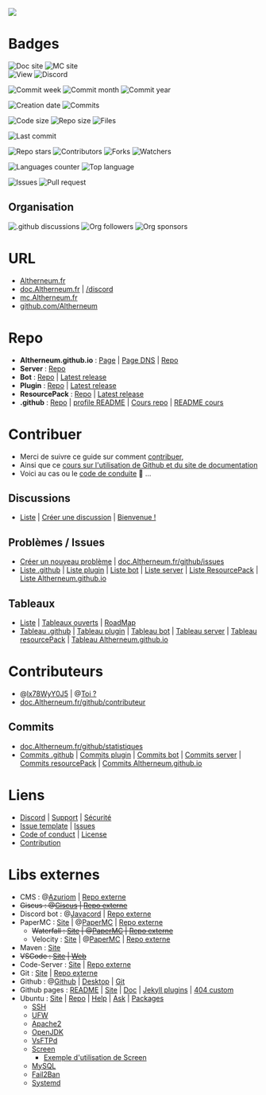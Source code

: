 <a href="https://Altherneum.fr"><img src="https://avatars.githubusercontent.com/u/166306046"></a>

# Badges
![Doc site](https://img.shields.io/website?down_color=red&down_message=offline&style=badge&up_color=green&up_message=online&url=https%3A%2F%2Fdoc.Altherneum.fr)
![MC site](https://img.shields.io/website?down_color=red&down_message=offline&style=badge&up_color=green&up_message=online&url=https%3A%2F%2Fmc.Altherneum.fr)  
![View](https://komarev.com/ghpvc/?username=Altherneum&color=red&label=%F0%9F%91%80)
![Discord](https://discordapp.com/api/guilds/1081921426333909072/widget.png)

![Commit week](https://img.shields.io/github/commit-activity/w/Altherneum/.github?color=red)
![Commit month](https://img.shields.io/github/commit-activity/m/Altherneum/.github?color=red)
![Commit year](https://img.shields.io/github/commit-activity/y/Altherneum/.github?color=red)

![Creation date](https://img.shields.io/github/created-at/Altherneum/.github?color=red)
![Commits](https://img.shields.io/github/commit-activity/t/Altherneum/.github?color=red)

![Code size](https://img.shields.io/github/languages/code-size/Altherneum/.github?color=red)
![Repo size](https://img.shields.io/github/repo-size/Altherneum/.github?color=red)
![Files](https://img.shields.io/github/directory-file-count/Altherneum/.github?color=red)

![Last commit](https://img.shields.io/github/last-commit/Altherneum/.github?color=red)

![Repo stars](https://img.shields.io/github/stars/Altherneum/.github?color=red&style=badge)
![Contributors](https://img.shields.io/github/contributors/Altherneum/.github?color=red)
![Forks](https://img.shields.io/github/forks/Altherneum/.github?color=red&style=badge)
![Watchers](https://img.shields.io/github/watchers/Altherneum/.github?color=red&style=badge)

![Languages counter](https://img.shields.io/github/languages/count/Altherneum/.github?color=red)
![Top language](https://img.shields.io/github/languages/top/Altherneum/.github?color=red)

![Issues](https://img.shields.io/github/issues/Altherneum/.github)
![Pull request](https://img.shields.io/github/issues-pr/Altherneum/.github)

## Organisation
![.github discussions](https://img.shields.io/github/discussions/Altherneum/.github?color=red)
![Org followers](https://img.shields.io/github/followers/Altherneum?color=red&style=badge)
![Org sponsors](https://img.shields.io/github/sponsors/Altherneum?color=red)

# URL
- [Altherneum.fr](https://Altherneum.fr)
- [doc.Altherneum.fr](https://doc.Altherneum.fr) | [/discord](https://doc.Altherneum.fr/discord)
- [mc.Altherneum.fr](https://mc.Altherneum.fr)
- [github.com/Altherneum](https://github.com/Altherneum)

# Repo
- **Altherneum.github.io** : [Page](https://Altherneum.github.io) | [Page DNS](https://doc.Altherneum.fr) | [Repo](https://github.com/Altherneum/Altherneum.github.io)
- **Server** : [Repo](https://github.com/Altherneum/server)
- **Bot** : [Repo](https://github.com/Altherneum/bot) | [Latest release](https://github.com/Altherneum/bot/releases/latest)
- **Plugin** : [Repo](https://github.com/Altherneum/plugin) | [Latest release](https://github.com/Altherneum/plugin/releases/latest)
- **ResourcePack** : [Repo](https://github.com/Altherneum/resourcePack) | [Latest release](https://github.com/Altherneum/resourcePack/releases/latest)
- **.github** : [Repo](https://github.com/Altherneum/.github) | [profile README](https://github.com/Altherneum/.github/blob/main/profile/README.md) | [Cours repo](https://github.com/Altherneum/.github/tree/main/note) | [README cours](https://doc.Altherneum.fr/cours/readme.html)

# Contribuer
- Merci de suivre ce guide sur comment [contribuer](https://doc.Altherneum.fr/github/contribuer.html),
- Ainsi que ce [cours sur l'utilisation de Github et du site de documentation](https://doc.Altherneum.fr/cours/readme.html)
- Voici au cas ou le [code de conduite](https://doc.Altherneum.fr/github/code_of_conduct.html) 👼 ...

## Discussions
- [Liste](https://github.com/orgs/Altherneum/discussions) | [Créer une discussion](https://github.com/orgs/Altherneum/discussions/new) | [Bienvenue !](https://github.com/orgs/Altherneum/discussions/1)

## Problèmes / Issues
- [Créer un nouveau problème](https://github.com/Altherneum/.github/issues/new/choose) | [doc.Altherneum.fr/github/issues](https://doc.Altherneum.fr/github/issues.html)
- [Liste .github](https://github.com/Altherneum/.github/issues) | [Liste plugin](https://github.com/Altherneum/plugin/issues) | [Liste bot](https://github.com/Altherneum/bot/issues) | [Liste server](https://github.com/Altherneum/server/issues) | [Liste ResourcePack](https://github.com/Altherneum/resourcePack/issues) | [Liste Altherneum.github.io](https://github.com/Altherneum/Altherneum.github.io/issues)

## Tableaux
- [Liste](https://github.com/orgs/Altherneum/projects) | [Tableaux ouverts](https://github.com/orgs/Altherneum/projects?query=is%3Aopen) | [RoadMap](https://github.com/orgs/Altherneum/projects/1)
- [Tableau .github](https://github.com/orgs/Altherneum/projects/6) | [Tableau plugin](https://github.com/orgs/Altherneum/projects/3) | [Tableau bot](https://github.com/orgs/Altherneum/projects/2) | [Tableau server](https://github.com/orgs/Altherneum/projects/6) | [Tableau resourcePack](https://github.com/orgs/Altherneum/projects/7) | [Tableau Altherneum.github.io](https://github.com/orgs/Altherneum/projects/4)

# Contributeurs
- @[lx78WyY0J5](https://github.com/lx78WyY0J5) | @[Toi ?](https://github.com/)
- [doc.Altherneum.fr/github/contributeur](https://doc.Altherneum.fr/github/contributeur.html)

## Commits
- [doc.Altherneum.fr/github/statistiques](https://doc.Altherneum.fr/github/statistiques.html)
- [Commits .github](https://github.com/Altherneum/.github/commits/main) | [Commits plugin](https://github.com/Altherneum/plugin/commits/main) | [Commits bot](https://github.com/Altherneum/bot/commits/main) | [Commits server](https://github.com/Altherneum/server/commits/main) | [Commits resourcePack](https://github.com/Altherneum/resourcePack/commits/main) | [Commits Altherneum.github.io](https://github.com/Altherneum/Altherneum.github.io/commits/main)

# Liens
- [Discord](https://doc.Altherneum.fr/discord) | [Support](https://doc.Altherneum.fr/github/support.html) | [Sécurité](https://doc.Altherneum.fr/github/security.html)
- [Issue template](https://github.com/Altherneum/.github/tree/main/.github/ISSUE_TEMPLATE) | [Issues](https://doc.Altherneum.fr/github/issues.html)
- [Code of conduct](https://doc.Altherneum.fr/github/code_of_conduct.html) | [License](https://doc.Altherneum.fr/github/license.html)
- [Contribution](https://doc.Altherneum.fr/github/contribuer.html)

# Libs externes
- CMS : @[Azuriom](https://github.com/Azuriom) | [Repo externe](https://github.com/Azuriom/Azuriom)
- ~~Giscus : @[Giscus](https://github.com/Giscus) | [Repo externe](https://github.com/Giscus/Giscus)~~
- Discord bot : @[Javacord](https://github.com/Javacord) | [Repo externe](https://github.com/Javacord/Javacord)
- PaperMC : [Site](https://papermc.io/software/paper) | @[PaperMC](https://github.com/PaperMC) | [Repo externe](https://github.com/PaperMC/Paper)
  - ~~Waterfall : [Site](https://papermc.io/software/waterfall) | @[PaperMC](https://github.com/PaperMC) | [Repo externe](https://github.com/PaperMC/Waterfall)~~
  - Velocity : [Site](https://papermc.io/software/velocity) | @[PaperMC](https://github.com/PaperMC) | [Repo externe](https://github.com/PaperMC/Velocity)
- Maven : [Site](https://maven.apache.org/)
- ~~VSCode : [Site](https://code.visualstudio.com/) | [Web](https://vscode.dev/)~~
- Code-Server : [Site](https://coder.com/) | [Repo externe](https://github.com/coder/code-server)
- Git : [Site](https://git-scm.com/) | [Repo externe](https://github.com/git/git)
- Github : @[Github](https://github.com/github) | [Desktop](https://desktop.github.com) | [Git](https://git-scm.com/)
- Github pages : [README](https://github.com/github/welcome-to-github-and-pages) | [Site](https://pages.github.com/) | [Doc](https://docs.github.com/fr/pages) | [Jekyll plugins](https://docs.github.com/en/pages/setting-up-a-github-pages-site-with-jekyll/about-github-pages-and-jekyll#plugins) | [404 custom](https://docs.github.com/en/pages/getting-started-with-github-pages/creating-a-custom-404-page-for-your-github-pages-site)
- Ubuntu : [Site](https://ubuntu.com/) | [Repo](https://github.com/ubuntu) | [Help](https://help.ubuntu.com/) | [Ask](https://askubuntu.com/) | [Packages](https://packages.ubuntu.com/)
  - [SSH](https://doc.ubuntu-fr.org/ssh)
  - [UFW](https://doc.ubuntu-fr.org/ufw)
  - [Apache2](https://doc.ubuntu-fr.org/apache2)
  - [OpenJDK](https://openjdk.org/)
  - [VsFTPd](https://doc.ubuntu-fr.org/vsftpd)
  - [Screen](https://doc.ubuntu-fr.org/screen)
    - [Exemple d'utilisation de Screen](https://doc.ubuntu-fr.org/screen#exemple_d_utilisation_de_screen)
  - [MySQL](https://www.mysql.com/fr/)
  - [Fail2Ban](https://doc.ubuntu-fr.org/fail2ban)
  - [Systemd](https://doc.ubuntu-fr.org/systemd)